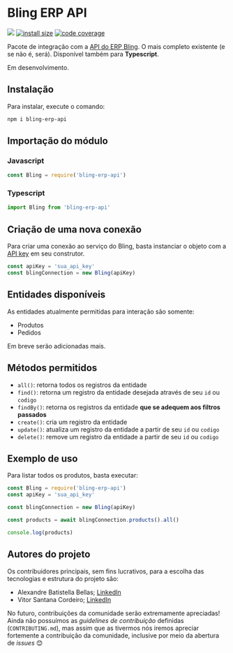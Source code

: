 # Bling ERP API

[![](https://img.shields.io/npm/v/bling-erp-api.svg)](https://www.npmjs.com/package/bling-erp-api)
[![install size](https://packagephobia.com/badge?p=bling-erp-api)](https://packagephobia.com/result?p=bling-erp-api)
[![code coverage](https://coveralls.io/repos/github/AlexandreBellas/bling-erp-api/badge.svg?branch=main)](https://coveralls.io/github/AlexandreBellas/bling-erp-api?branch=main)

Pacote de integração com a [API do ERP Bling](https://ajuda.bling.com.br/hc/pt-br/categories/360002186394-API-para-Desenvolvedores). O mais completo existente (e se não é, será).
Disponível também para **Typescript**.

Em desenvolvimento.

## Instalação

Para instalar, execute o comando:

```bash
npm i bling-erp-api
```

## Importação do módulo

### Javascript

```js
const Bling = require('bling-erp-api')
```

### Typescript

```ts
import Bling from 'bling-erp-api'
```

## Criação de uma nova conexão

Para criar uma conexão ao serviço do Bling, basta instanciar o objeto com a [API
key](https://ajuda.bling.com.br/hc/pt-br/articles/360046937853-Introdu%C3%A7%C3%A3o-para-a-API-do-Bling-para-desenvolvedores-) em seu construtor.

```js
const apiKey = 'sua_api_key'
const blingConnection = new Bling(apiKey)
```

## Entidades disponíveis

As entidades atualmente permitidas para interação são somente:

- Produtos
- Pedidos

Em breve serão adicionadas mais.

## Métodos permitidos

- `all()`: retorna todos os registros da entidade
- `find()`: retorna um registro da entidade desejada através de seu `id` ou `codigo`
- `findBy()`: retorna os registros da entidade **que se adequem aos filtros
  passados**
- `create()`: cria um registro da entidade
- `update()`: atualiza um registro da entidade a partir de seu `id` ou
  `codigo`
- `delete()`: remove um registro da entidade a partir de seu `id` ou
  `codigo`

## Exemplo de uso

Para listar todos os produtos, basta executar:

```js
const Bling = require('bling-erp-api')
const apiKey = 'sua_api_key'

const blingConnection = new Bling(apiKey)

const products = await blingConnection.products().all()

console.log(products)
```

## Autores do projeto

Os contribuidores principais, sem fins lucrativos, para a escolha das
tecnologias e estrutura do projeto são:

- Alexandre Batistella Bellas; [LinkedIn](https://linkedin.com/in/alebatistella/)
- Vitor Santana Cordeiro; [LinkedIn](https://linkedin.com/in/vitorsanc)

No futuro, contribuições da comunidade serão extremamente apreciadas! Ainda não possuímos as *guidelines de contribuição* definidas (`CONTRIBUTING.md`), mas assim que as tivermos nós iremos apreciar fortemente a contribuição da comunidade, inclusive por meio da abertura de *issues* 😊
